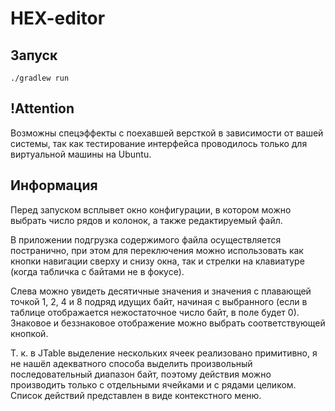 # HEX-editor

## Запуск

`./gradlew run`

## !Attention

Возможны спецэффекты с поехавшей версткой в
зависимости от вашей системы, так как
тестирование интерфейса проводилось только для
виртуальной машины на Ubuntu.

## Информация

Перед запуском всплывет окно конфигурации, в котором можно выбрать число
рядов и колонок, а также редактируемый файл. 

В приложении подгрузка содержимого
файла осуществляется постранично, при этом для переключения можно использовать
как кнопки навигации сверху и снизу окна, так и стрелки на клавиатуре (когда
табличка с байтами не в фокусе).

Слева можно увидеть десятичные значения и значения с плавающей
точкой 1, 2, 4 и 8 подряд идущих байт, начиная с выбранного (если в
таблице отображается нежостаточное число байт, в поле будет 0). Знаковое
и беззнаковое отображение можно выбрать соответствующей кнопкой.

Т. к. в JTable выделение нескольких ячеек реализовано примитивно, я
не нашёл адекватного способа выделить произвольный последовательный
диапазон байт, поэтому действия можно производить только с отдельными ячейками
и с рядами целиком. Список действий представлен в виде
контекстного меню.